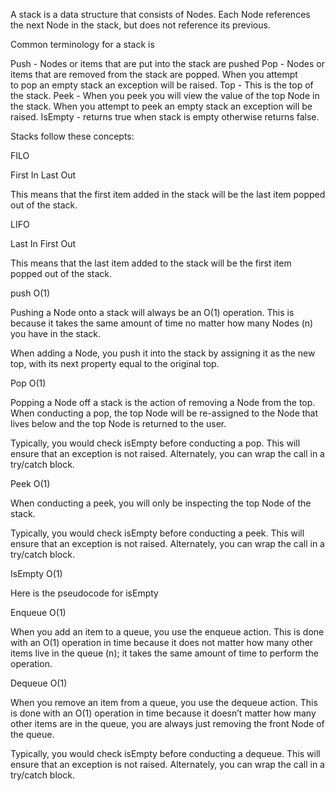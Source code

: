A stack is a data structure that consists of Nodes. Each Node references the next Node in the stack, but does not reference its previous.

Common terminology for a stack is

Push - Nodes or items that are put into the stack are pushed
Pop - Nodes or items that are removed from the stack are popped. When you attempt to pop an empty stack an exception will be raised.
Top - This is the top of the stack.
Peek - When you peek you will view the value of the top Node in the stack. When you attempt to peek an empty stack an exception will be raised.
IsEmpty - returns true when stack is empty otherwise returns false.

Stacks follow these concepts:

FILO

First In Last Out

This means that the first item added in the stack will be the last item popped out of the stack.

LIFO

Last In First Out

This means that the last item added to the stack will be the first item popped out of the stack.




push O(1)

Pushing a Node onto a stack will always be an O(1) operation. This is because it takes the same amount of time no matter how many Nodes (n) you have in the stack.

When adding a Node, you push it into the stack by assigning it as the new top, with its next property equal to the original top.

Pop O(1)

Popping a Node off a stack is the action of removing a Node from the top. When conducting a pop, the top Node will be re-assigned to the Node that lives below and the top Node is returned to the user.

Typically, you would check isEmpty before conducting a pop. This will ensure that an exception is not raised. Alternately, you can wrap the call in a try/catch block.

Peek O(1)

When conducting a peek, you will only be inspecting the top Node of the stack.

Typically, you would check isEmpty before conducting a peek. This will ensure that an exception is not raised. Alternately, you can wrap the call in a try/catch block.

IsEmpty O(1)

Here is the pseudocode for isEmpty

Enqueue O(1)

When you add an item to a queue, you use the enqueue action. This is done with an O(1) operation in time because it does not matter how many other items live in the queue (n); it takes the same amount of time to perform the operation.

Dequeue O(1)

When you remove an item from a queue, you use the dequeue action. This is done with an O(1) operation in time because it doesn’t matter how many other items are in the queue, you are always just removing the front Node of the queue.

Typically, you would check isEmpty before conducting a dequeue. This will ensure that an exception is not raised. Alternately, you can wrap the call in a try/catch block.

